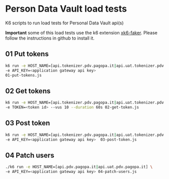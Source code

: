 # Person Data Vault load tests
K6 scripts to run load tests for Personal Data Vault api(s)

**Important** some of this load tests use the k6 extension [xk6-faker](https://github.com/szkiba/xk6-faker). Please follow the instructions in github to install it.

## 01 Put tokens

```bash
k6 run -e HOST_NAME=[api.tokenizer.pdv.pagopa.it|api.uat.tokenizer.pdv.pagopa.it] \
-e API_KEY=<application gateway api key>
01-put-tokens.js
```

## 02 Get tokens

```bash
k6 run -e HOST_NAME=[api.tokenizer.pdv.pagopa.it|api.uat.tokenizer.pdv.pagopa.it] -e API_KEY=<application gateway api key> \
-e TOKEN=<token id> --vus 10 --duration 60s 02-get-token.js
```

## 03 Post token

```bash
k6 run -e HOST_NAME=[api.tokenizer.pdv.pagopa.it|api.uat.tokenizer.pdv.pagopa.it] \
-e API_KEY=<application gateway api key>  03-post-token.js
```

## 04 Patch users 

```bash
./k6 run -e HOST_NAME=[api.pdv.pagopa.it|api.uat.pdv.pagopa.it] \
-e API_KEY=<application gateway api key> 04-patch-users.js 
```